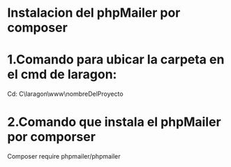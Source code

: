 # Instalacion del phpMailer por composer

# 1.Comando para ubicar la carpeta en el cmd de laragon:
Cd: C\laragon\www\nombreDelProyecto

# 2.Comando que instala el phpMailer por comporser
Composer require phpmailer/phpmailer